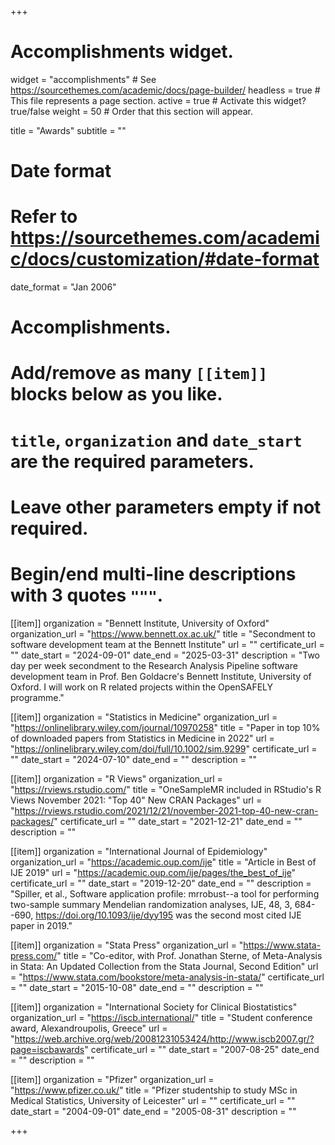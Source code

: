 +++
# Accomplishments widget.
widget = "accomplishments"  # See https://sourcethemes.com/academic/docs/page-builder/
headless = true  # This file represents a page section.
active = true  # Activate this widget? true/false
weight = 50  # Order that this section will appear.

title = "Awards"
subtitle = ""

# Date format
#   Refer to https://sourcethemes.com/academic/docs/customization/#date-format
date_format = "Jan 2006"

# Accomplishments.
#   Add/remove as many `[[item]]` blocks below as you like.
#   `title`, `organization` and `date_start` are the required parameters.
#   Leave other parameters empty if not required.
#   Begin/end multi-line descriptions with 3 quotes `"""`.

[[item]]
  organization = "Bennett Institute, University of Oxford"
  organization_url = "https://www.bennett.ox.ac.uk/"
  title = "Secondment to software development team at the Bennett Institute"
  url = ""
  certificate_url = ""
  date_start = "2024-09-01"
  date_end = "2025-03-31"
  description = "Two day per week secondment to the Research Analysis Pipeline software development team in Prof. Ben Goldacre's Bennett Institute, University of Oxford. I will work on R related projects within the OpenSAFELY programme."

[[item]]
  organization = "Statistics in Medicine"
  organization_url = "https://onlinelibrary.wiley.com/journal/10970258"
  title = "Paper in top 10% of downloaded papers from Statistics in Medicine in 2022"
  url = "https://onlinelibrary.wiley.com/doi/full/10.1002/sim.9299"
  certificate_url = ""
  date_start = "2024-07-10"
  date_end = ""
  description = ""

[[item]]
  organization = "R Views"
  organization_url = "https://rviews.rstudio.com/"
  title = "OneSampleMR included in RStudio's R Views November 2021: \"Top 40\" New CRAN Packages"
  url = "https://rviews.rstudio.com/2021/12/21/november-2021-top-40-new-cran-packages/"
  certificate_url = ""
  date_start = "2021-12-21"
  date_end = ""
  description = ""

[[item]]
  organization = "International Journal of Epidemiology"
  organization_url = "https://academic.oup.com/ije"
  title = "Article in Best of IJE 2019"
  url = "https://academic.oup.com/ije/pages/the_best_of_ije"
  certificate_url = ""
  date_start = "2019-12-20"
  date_end = ""
  description = "Spiller, et al., Software application profile: mrrobust--a tool for performing two-sample summary Mendelian randomization analyses, IJE, 48, 3, 684--690, <https://doi.org/10.1093/ije/dyy195> was the second most cited IJE paper in 2019."

[[item]]
  organization = "Stata Press"
  organization_url = "https://www.stata-press.com/"
  title = "Co-editor, with Prof. Jonathan Sterne, of Meta-Analysis in Stata: An Updated Collection from the Stata Journal, Second Edition"
  url = "https://www.stata.com/bookstore/meta-analysis-in-stata/"
  certificate_url = ""
  date_start = "2015-10-08"
  date_end = ""
  description = ""
  
[[item]]
  organization = "International Society for Clinical Biostatistics"
  organization_url = "https://iscb.international/"
  title = "Student conference award, Alexandroupolis, Greece"
  url = "https://web.archive.org/web/20081231053424/http://www.iscb2007.gr/?page=iscbawards"
  certificate_url = ""
  date_start = "2007-08-25"
  date_end = ""
  description = ""

[[item]]
  organization = "Pfizer"
  organization_url = "https://www.pfizer.co.uk/"
  title = "Pfizer studentship to study MSc in Medical Statistics, University of Leicester"
  url = ""
  certificate_url = ""
  date_start = "2004-09-01"
  date_end = "2005-08-31"
  description = ""

+++
